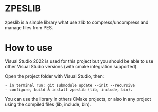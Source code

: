 # ZPESLIB
zpeslib is a simple library what use zlib to compress/uncompress and manage files from PES.

# How to use
Visual Studio 2022 is used for this project but you should be able to use 
other Visual Studio versions (with cmake integration supported).

Open the project folder with Visual Studio, then:
    
    - in terminal run: git submodule update --init --recursive
    - configure, build & install zpeslib (lib, include, bin).

You can use the library in others CMake projects, or also in any project using
the compiled files (lib, include, bin).
